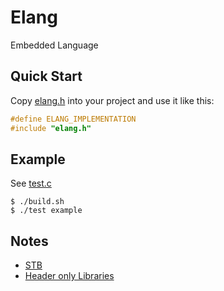 # Elang
Embedded Language

## Quick Start
Copy [elang.h](elang.h) into your project and use it like this:

```c
#define ELANG_IMPLEMENTATION
#include "elang.h"
```

## Example
See [test.c](test.c)

```console
$ ./build.sh
$ ./test example
```

## Notes
- [STB](https://github.com/nothings/stb)
- [Header only Libraries](https://github.com/nothings/stb/blob/master/docs/stb_howto.txt)
